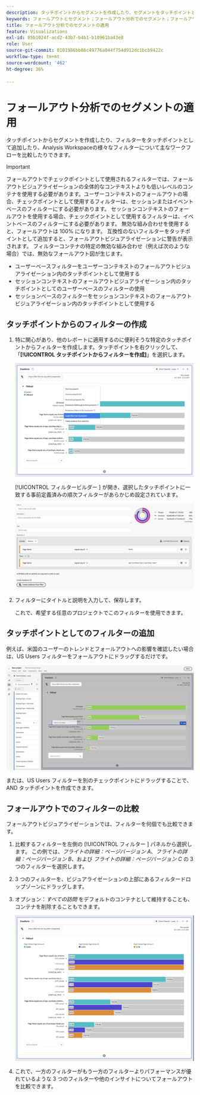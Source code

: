 ```yaml
---
description: タッチポイントからセグメントを作成したり、セグメントをタッチポイントとして追加したり、Analysis Workspace の様々なセグメントにわたって主なワークフローを比較したりできます。
keywords: フォールアウトとセグメント；フォールアウト分析でのセグメント；フォールアウトでのセグメントの比較
title: フォールアウト分析でのセグメントの適用
feature: Visualizations
exl-id: 85b1024f-acd2-43b7-b4b1-b10961ba43e8
role: User
source-git-commit: 0101986bb86c49776a044f754d912dc1bcb9422c
workflow-type: tm+mt
source-wordcount: '462'
ht-degree: 36%

---
```


# フォールアウト分析でのセグメントの適用

タッチポイントからセグメントを作成したり、フィルターをタッチポイントとして追加したり、Analysis Workspaceの様々なフィルターについて主なワークフローを比較したりできます。

>[!IMPORTANT]
>
>フォールアウトでチェックポイントとして使用されるフィルターでは、フォールアウトビジュアライゼーションの全体的なコンテキストよりも低いレベルのコンテナを使用する必要があります。ユーザーコンテキストのフォールアウトの場合、チェックポイントとして使用するフィルターは、セッションまたはイベントベースのフィルターにする必要があります。 セッションコンテキストのフォールアウトを使用する場合、チェックポイントとして使用するフィルターは、イベントベースのフィルターにする必要があります。 無効な組み合わせを使用すると、フォールアウトは 100% になります。 互換性のないフィルターをタッチポイントとして追加すると、フォールアウトビジュアライゼーションに警告が表示されます。 フィルターコンテナの特定の無効な組み合わせ（例えば次のような場合）では、無効なフォールアウト図が生じます。
>
>* ユーザーベースフィルターをユーザーコンテキストのフォールアウトビジュアライゼーション内のタッチポイントとして使用する
>* セッションコンテキストのフォールアウトビジュアライゼーション内のタッチポイントとしてのユーザーベースのフィルターの使用
>* セッションベースのフィルターをセッションコンテキストのフォールアウトビジュアライゼーション内のタッチポイントとして使用する

## タッチポイントからのフィルターの作成

1. 特に関心があり、他のレポートに適用するのに便利そうな特定のタッチポイントからフィルターを作成します。タッチポイントを右クリックして、「**[!UICONTROL タッチポイントからフィルターを作成]**」を選択します。

   ![ タッチポイントからセグメントを作成がハイライト表示されたタッチポイントドロップダウンメニュー。](assets/fallout-createfilter.png)

   [!UICONTROL  フィルタービルダー ] が開き、選択したタッチポイントに一致する事前定義済みの順次フィルターがあらかじめ設定されています。

   ![ フィルタービルダーには、事前入力および事前作成された順次フィルターが表示されます。](assets/fallout-definefilter.png)

1. フィルターにタイトルと説明を入力して、保存します。

   これで、希望する任意のプロジェクトでこのフィルターを使用できます。

## タッチポイントとしてのフィルターの追加

例えば、米国のユーザーのトレンドとフォールアウトへの影響を確認したい場合は、US Users フィルターをフォールアウトにドラッグするだけです。

![ フォールアウトにドラッグするために選択されハイライト表示された US ユーザーフィルター。](assets/fallout-addfilter.png)

または、US Users フィルターを別のチェックポイントにドラッグすることで、AND タッチポイントを作成できます。

## フォールアウトでのフィルターの比較

フォールアウトビジュアライゼーションでは、フィルターを何個でも比較できます。

1. 比較するフィルターを左側の [!UICONTROL  フィルター ] パネルから選択します。 この例では、*フライトの詳細：ページバージョン A*、*フライトの詳細：ページバージョン B*、および *フライトの詳細：ページバージョン C* の 3 つのフィルターを選択します。
1. 3 つのフィルターを、ビジュアライゼーションの上部にあるフィルタードロップゾーンにドラッグします。


1. オプション：*すべての訪問* をデフォルトのコンテナとして維持することも、コンテナを削除することもできます。

   ![ すべての訪問と、前の手順でドラッグした 2 つのフィルターを表示するフォールアウト。](assets/fallout-multiplefilters.png)

1. これで、一方のフィルターがもう一方のフィルターよりパフォーマンスが優れているような 3 つのフィルターや他のインサイトについてフォールアウトを比較できます。
